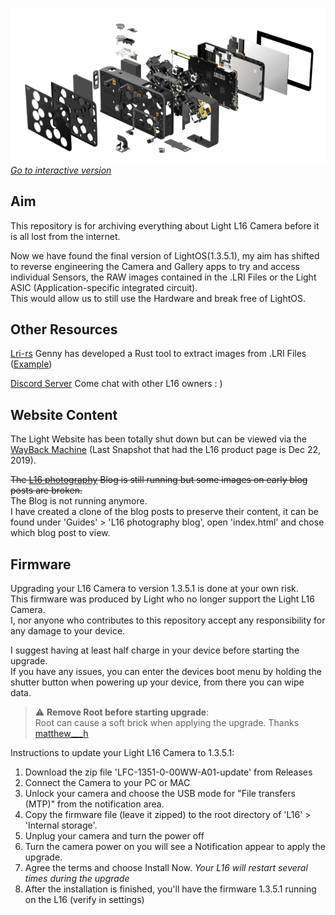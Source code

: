 [![L16](https://github.com/helloavo/Light-L16-Archive/blob/main/Hardware/Images/Exploded.png)](https://htmlpreview.github.io/?https://raw.githubusercontent.com/helloavo/Light-L16-Archive/main/Hardware/Exploded%20View/camera.html)  
*[Go to interactive version](https://htmlpreview.github.io/?https://raw.githubusercontent.com/helloavo/Light-L16-Archive/main/Hardware/Exploded%20View/camera.html)*
## Aim
This repository is for archiving everything about Light L16 Camera before it is all lost from the internet.  
  
Now we have found the final version of LightOS(1.3.5.1), my aim has shifted to reverse engineering the Camera and Gallery apps to try and access individual Sensors, the RAW images contained in the .LRI Files or the Light ASIC (Application-specific integrated circuit).  
This would allow us to still use the Hardware and break free of LightOS.
## Other Resources
[Lri-rs](https://github.com/gennyble/lri-rs)
Genny has developed a Rust tool to extract images from .LRI Files ([Example](https://user-images.githubusercontent.com/147816742/283986081-35164a3c-b0e4-4a3d-a0b0-6c0783c99017.png))  

[Discord Server](https://discord.gg/9ZzDYYQPp2)
Come chat with other L16 owners : )

## Website Content
The Light Website has been totally shut down but can be viewed via the [WayBack Machine](https://web.archive.org/web/20191222062257/https://light.co/camera) (Last Snapshot that had the L16 product page is Dec 22, 2019).  
  
~~The [L16 photography](https://support.light.co/l16-photography) Blog is still running but some images on early blog posts are broken.~~  
The Blog is not running anymore.    
I have created a clone of the blog posts to preserve their content, it can be found under 'Guides' > 'L16 photography blog', open 'index.html' and chose which blog post to view.
  
## Firmware
Upgrading your L16 Camera to version 1.3.5.1 is done at your own risk.  
This firmware was produced by Light who no longer support the Light L16 Camera.  
I, nor anyone who contributes to this repository accept any responsibility for any damage to your device.  
  
I suggest having at least half charge in your device before starting the upgrade.  
If you have any issues, you can enter the devices boot menu by holding the shutter button when powering up your device, from there you can wipe data.  

> :warning: **Remove Root before starting upgrade**:  
Root can cause a soft brick when applying the upgrade. Thanks [matthew___h](https://forum.xda-developers.com/t/light-l16-firmware.4403267/post-87944333/)

Instructions to update your Light L16 Camera to 1.3.5.1:
1. Download the zip file 'LFC-1351-0-00WW-A01-update' from Releases
2. Connect the Camera to your PC or MAC
3. Unlock your camera and choose the USB mode for "File transfers (MTP)" from the notification area.
4. Copy the firmware file (leave it zipped) to the root directory of 'L16' > 'Internal storage'.
5. Unplug your camera and turn the power off
6. Turn the camera power on you will see a Notification appear to apply the upgrade.
7. Agree the terms and choose Install Now. *Your L16 will restart several times during the upgrade*
8. After the installation is finished, you'll have the firmware 1.3.5.1 running on the L16 (verify in settings)
